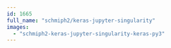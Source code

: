```yaml
---
id: 1665
full_name: "schmiph2/keras-jupyter-singularity"
images: 
  - "schmiph2-keras-jupyter-singularity-keras-py3"
---
```

